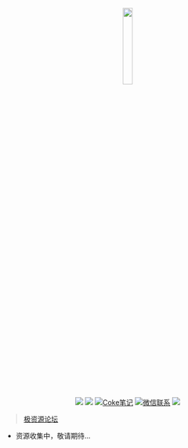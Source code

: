 <p align="center">
    <a href="http://ok.jiziyuan.top:9000/" target="_blank">
        <img src="https://gitee.com/jiziyuan/imagebed/raw/master/blog-img1/202201222250446.ico" width="20%" height="20%">
    </a>
</p>

<p align="center">
  <a href="https://github.com/jiziyuan/jiziyuan" target="_blank"><img src="https://img.shields.io/badge/Github-极资源-red"></a>
  <a href="https://gitee.com/jiziyuan/jiziyuan" target="_blank"><img src="https://img.shields.io/badge/Gitee-极资源-red.svg"></a>
  <a href="https://gitee.com/jiziyuan/imagebed/raw/master/blog-img1/202201192202049.jpeg" target="_blank"><img src="https://img.shields.io/badge/公众号-Coke笔记-green.svg" alt="Coke笔记"></a>
  <a href="https://gitee.com/jiziyuan/imagebed/raw/master/blog-img1/202201231706634.png" target="_blank"><img src="https://img.shields.io/badge/微信联系作者-WeChat-green.svg" alt="微信联系"></a>
  <a href="#" target="_blank"><img src="https://img.shields.io/badge/ECS-2核1G-blue"></a>
</p>


> [极资源论坛](http://ok.jiziyuan.top:9000/)

- 资源收集中，敬请期待...
